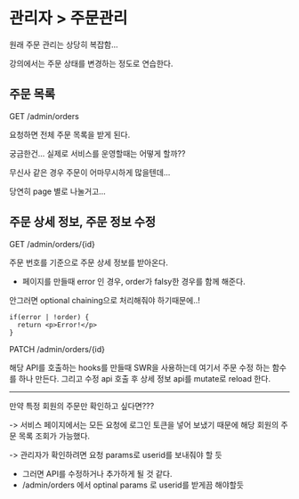 # 관리자 > 주문관리

원래 주문 관리는 상당히 복잡함...

강의에서는 주문 상태를 변경하는 정도로 연습한다.

## 주문 목록

GET /admin/orders

요청하면 전체 주문 목록을 받게 된다.

궁금한건... 실제로 서비스를 운영할때는 어떻게 할까??

무신사 같은 경우 주문이 어마무시하게 많을텐데...

당연히 page 별로 나눌거고...

## 주문 상세 정보, 주문 정보 수정

GET /admin/orders/{id}

주문 번호를 기준으로 주문 상세 정보를 받아온다.

* 페이지를 만들때 error 인 경우, order가 falsy한 경우를 함께 해준다.

안그러면 optional chaining으로 처리해줘야 하기때문에..!

```tsx
if(error | !order) {
  return <p>Error!</p>
}
```

PATCH /admin/orders/{id}

해당 API를 호출하는 hooks를 만들때 SWR을 사용하는데 여기서 주문 수정 하는 함수를 하나 만든다. 그리고 수정 api 호출 후 상세 정보 api를 mutate로 reload 한다.

---

만약 특정 회원의 주문만 확인하고 싶다면???

-> 서비스 페이지에서는 모든 요청에 로그인 토큰을 넣어 보냈기 때문에 해당 회원의 주문 목록 조회가 가능했다.

-> 관리자가 확인하려면 요청 params로 userid를 보내줘야 할 듯

- 그러면 API를 수정하거나 추가하게 될 것 같다.
- /admin/orders 에서 optinal params 로 userid를 받게끔 해야할듯
